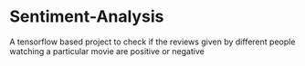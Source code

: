 # Sentiment-Analysis
A tensorflow based project to check if the reviews given by different people watching a particular movie are positive or negative
